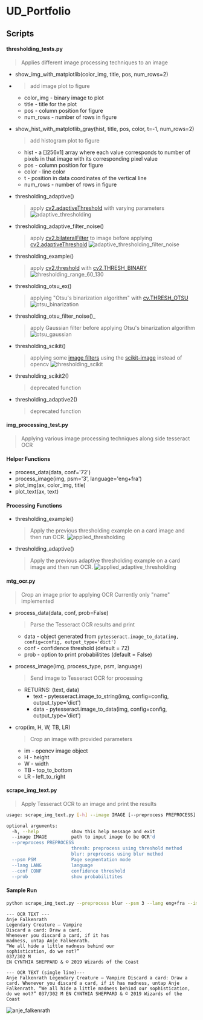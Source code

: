 # UD_Portfolio

## Scripts
#### thresholding_tests.py
> Applies different image processing techniques to an image

* show_img_with_matplotlib(color_img, title, pos, num_rows=2)
* > add image plot to figure
  * color_img - binary image to plot
  * title - title for the plot
  * pos - column position for figure
  * num_rows - number of rows in figure
 
* show_hist_with_matplotlib_gray(hist, title, pos, color, t=-1, num_rows=2)
  > add histogram plot to figure 
  * hist - a []256x1] array where each value corresponds to number of pixels in that image with its corresponding pixel value
  * pos - column position for figure
  * color - line color
  * t - position in data coordinates of the vertical line 
  * num_rows - number of rows in figure

* thresholding_adaptive()
  > apply [cv2.adaptiveThreshold](https://docs.opencv.org/3.4/d7/d1b/group__imgproc__misc.html#ga72b913f352e4a1b1b397736707afcde3) with varying parameters
  ![adaptive_thresholding](https://raw.githubusercontent.com/kkatayama/UD_Portfolio/main/readme_images/adaptive_thresholding.png)
  

* thresholding_adaptive_filter_noise()
  > apply [cv2.bilateralFilter](https://docs.opencv.org/master/d4/d86/group__imgproc__filter.html#ga9d7064d478c95d60003cf839430737ed) to image before applying [cv2.adaptiveThreshold](https://docs.opencv.org/3.4/d7/d1b/group__imgproc__misc.html#ga72b913f352e4a1b1b397736707afcde3)
  ![adaptive_thresholding_filter_noise](https://raw.githubusercontent.com/kkatayama/UD_Portfolio/main/readme_images/adaptive_thresholding_bilateral_filter.png)

* thresholding_example()
  > apply [cv2.threshold](https://docs.opencv.org/master/d7/d1b/group__imgproc__misc.html#gae8a4a146d1ca78c626a53577199e9c57) with [cv2.THRESH_BINARY](https://docs.opencv.org/master/d7/d1b/group__imgproc__misc.html#ggaa9e58d2860d4afa658ef70a9b1115576a147222a96556ebc1d948b372bcd7ac59)
  ![thresholding_range_60_130](https://github.com/kkatayama/UD_Portfolio/blob/main/readme_images/thresholding_range_60_130.png)

* thresholding_otsu_ex()
  > applying "Otsu's binarization algorithm" with [cv.THRESH_OTSU](https://docs.opencv.org/3.4/d7/d1b/group__imgproc__misc.html#ggaa9e58d2860d4afa658ef70a9b1115576a95251923e8e22f368ffa86ba8bce87ff) 
  ![otsu_binarization](https://github.com/kkatayama/UD_Portfolio/blob/main/readme_images/otsu_binarization.png)

* thresholding_otsu_filter_noise()_
  > apply Gaussian filter before applying Otsu's binarization algorithm
  ![otsu_gaussian](https://github.com/kkatayama/UD_Portfolio/blob/main/readme_images/otsu_gaussian.png)

* thresholding_scikit()
  > applying some [image filters](https://scikit-image.org/docs/dev/api/skimage.filters.html) using the [scikit-image](https://scikit-image.org/) instead of opencv
  ![thresholding_scikit](https://github.com/kkatayama/UD_Portfolio/blob/main/readme_images/thresholding_using_scikit.png)

* thresholding_scikit2()
  > deprecated function

* thresholding_adaptive2()
  > deprecated function
  

#### img_processing_test.py
> Applying various image processing techniques along side tesseract OCR

#### Helper Functions
* process_data(data, conf='72')
* process_image(img, psm='3', language='eng+fra')
* plot_img(ax, color_img, title)
* plot_text(ax, text)

#### Processing Functions
* thresholding_example()
  > Apply the previous thresholding example on a card image and then run OCR.
  ![applied_thresholding](https://github.com/kkatayama/UD_Portfolio/blob/main/readme_images/applied_thresholding.png)

* thresholding_adaptive()
  > Apply the previous adaptive thresholding example on a card image and then run OCR.
  ![applied_adaptive_thresholding](https://github.com/kkatayama/UD_Portfolio/blob/main/readme_images/applied_adaptive_thresholding.png)

#### mtg_ocr.py
> Crop an image prior to applying OCR
> Currently only "name" implemented

* process_data(data, conf, prob=False)
  > Parse the Tesseract OCR results and print
  * data - object generated from `pytesseract.image_to_data(img, config=config, output_type='dict')`
  * conf - confidence threshold (default = 72)
  * prob - option to print probabilitites (default = False)
  
* process_image(img, process_type, psm, language)
  > Send image to Tesseract OCR for processing
  * RETURNS: (text, data)
    * text - pytesseract.image_to_string(img, config=config, output_type='dict')
    * data - pytesseract.image_to_data(img, config=config, output_type='dict')
    
* crop(im, H, W, TB, LR)
  > Crop an image with provided parameters
  * im - opencv image object
  *  H - height
  *  W - width
  * TB - top_to_bottom
  * LR - left_to_right
  
  
#### scrape_img_text.py
> Apply Tesseract OCR to an image and print the results
```bash
usage: scrape_img_text.py [-h] --image IMAGE [--preprocess PREPROCESS] [--psm PSM] [--lang LANG] [--conf CONF] [--prob]

optional arguments:
  -h, --help            show this help message and exit
  --image IMAGE         path to input image to be OCR'd
  --preprocess PREPROCESS
                        thresh: preprocess using threshold method
                        blur: preprocess using blur method
  --psm PSM             Page segmentation mode
  --lang LANG           language
  --conf CONF           confidence threshold
  --prob                show probabilitites
```

#### Sample Run
```bash
python scrape_img_text.py --preprocess blur --psm 3 --lang eng+fra --image images/anje-falkenrath.png --conf 82
```
```asciidoc
--- OCR TEXT ---
Anje Falkenrath
Legendary Creature — Vampire
Discard a card: Draw a card.
Whenever you discard a card, if it has
madness, untap Anje Falkenrath.
“We all hide a little madness behind our
sophistication, do we not?”
037/302 M
EN CYNTHIA SHEPPARD & © 2019 Wizards of the Coast

--- OCR TEXT (single line)---
Anje Falkenrath Legendary Creature — Vampire Discard a card: Draw a card. Whenever you discard a card, if it has madness, untap Anje Falkenrath. “We all hide a little madness behind our sophistication, do we not?” 037/302 M EN CYNTHIA SHEPPARD & © 2019 Wizards of the Coast
```
![anje_falkenrath](https://github.com/kkatayama/UD_Portfolio/blob/main/images/anje-falkenrath.png)
